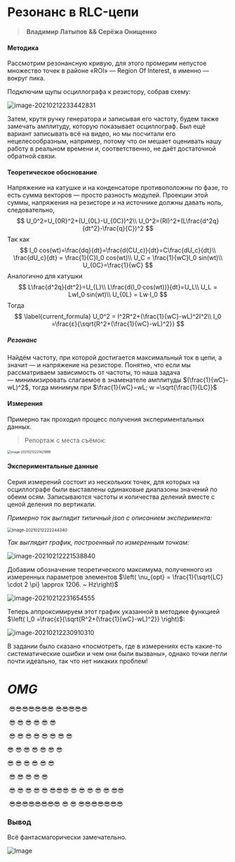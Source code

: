 # Резонанс в RLC-цепи

> ​													**Владимир Латыпов && Серёжа Онищенко**



#### Методика

Рассмотрим резонансную кривую, для этого промерим непустое множество точек в районе «ROI» — Region Of Interest, в именно — вокруг пика.

Подключим щупы осциллографа к резистору, собрав схему:

![image-20210212233442831](D:\Projects\Experiments\RLCResonance\scheme.png)

Затем, крутя ручку генератора и записывая его частоту, будем также замечать амплитуду, которую показывает осциллограф. Был ещё вариант записывать всё на видео, но мы посчитали его нецелесообразным, например, потому что он мешает оценивать нашу работу в реальном времени и, соответственно, не даёт достаточной обратной связи.

#### Теоретическое обоснование

Напряжение на катушке и на конденсаторе противоположны по фазе, то есть сумма векторов — просто разность модулей. Проекции этой суммы, напряжения на резисторе и на источнике должны давать ноль, следовательно, 
$$
U_0^2=U_{0R}^2+(U_{0L}-U_{0C})^2\\
U_0^2=(RI)^2+(L\frac{d^2q}{dt^2}-\frac{q}{C})^2
$$
Так как
$$
I_0 cos(wt)=\frac{dq}{dt}=\frac{d(CU_c)}{dt}=C\frac{dU_c}{dt}\\
\frac{dU_c}{dt} = \frac{1}{C}I_0 cos(wt)\\
U_C = \frac{1}{wC}I_0 sin(wt)\\
U_{0C}=\frac{1}{wC}
$$
Аналогично для катушки
$$
L\frac{d^2q}{dt^2}=U_{L}\\
L\frac{d(I_0·cos(wt))}{dt}=U_L\\
U_L = LwI_0·sin(wt)\\
U_{0L} = Lw·I_0
$$
Тогда 
$$
\label{current_formula}
U_0^2 = I^2R^2+(\frac{1}{wC}-wL)^2I^2\\
I_0 =\frac{ε}{\sqrt{R^2+(\frac{1}{wC}-wL)^2}}
$$

##### Резонанс

Найдём частоту, при которой достигается максимальный ток в цепи, а значит — и напряжение на резисторе. Понятно, что если мы рассматриваем зависимость от частоты, то наша задача — минимизировать слагаемое в знаменателе амплитуды $(\frac{1}{wC}-wL)^2$, тогда минимум при $\frac{1}{wC}=wL; w =\sqrt{\frac{1}{LC}}$



#### Измерения

Примерно так проходил процесс получения экспериментальных данных.

> Репортаж с места съёмок:

<img src="D:\Projects\Experiments\RLCResonance\images\measuring.png" alt="image-20210212221421996" style="zoom:50%;" />

#### Экспериментальные данные

Серия измерений состоит из нескольких точек, для которых на осциллографе были выставлены одинаковые диапазоны значений по обеим осям. Записываются частоты и количества делений вместе с ценой деления по вертикали. 

*Примерно так выглядит типичный $json$ с описанием эксперимента:*

<img src="D:\Projects\Experiments\RLCResonance\images\json.png" alt="image-20210212222244340" style="zoom: 67%;" />

*Так выглядит график, построенный по измеренным точкам:*

![image-20210212221538840](D:\Projects\Experiments\RLCResonance\images\scatter.png)

Добавим обозначение теоретического максимума, полученного из измеренных параметров элементов $\left( \nu_{opt} = \frac{1}{\sqrt{LC} \cdot 2 \pi} \approx 1206. ~ Hz\right)$

![image-20210212231654555](D:\Projects\Experiments\RLCResonance\images\scatter_with_peak.png)

Теперь аппроксимируем этот график указанной в методике функцией $\left( I_0 =\frac{ε}{\sqrt{R^2+(\frac{1}{wC}-wL)^2}} \right)$:

![image-20210212230910310](D:\Projects\Experiments\RLCResonance\images\approx.png)

В задании было сказано «посмотреть, где в измерениях есть какие-то систематические ошибки и чем они были вызваны», однако точки легли почти идеально, так что нет никаких проблем!

# ***OMG***

​						😎😎😎😎😎😎😎																							😎😎😎😎😎

​			😎												😎					😎							😎					😎						😎

​	😎															😎				😎	😎			😎   😎				😎								😎

😎																	😎			😎		😎	😎		😎				😎

😎																	😎			😎			😎			  😎				😎

​	😎																😎			😎							  😎				😎						  

​		😎														😎				😎							  😎				😎						😎😎😎				😎											😎					😎							  😎					😎							😎😎

​						😎😎😎😎😎😎😎😎						   😎							 😎							😎😎😎😎😎😎😎



### Вывод

Всё фантасмагорически замечательно. 

![Image](https://pbs.twimg.com/media/EAvMpNHXsAEKQLI?format=png&name=900x900)

